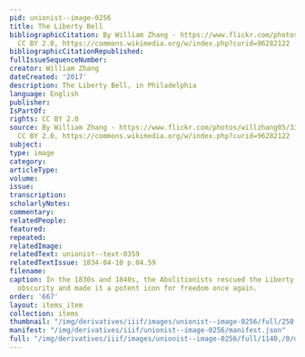 ```yaml
---
pid: unionist--image-0256
title: The Liberty Bell
bibliographicCitation: By William Zhang - https://www.flickr.com/photos/willzhang05/33650671514/,
  CC BY 2.0, https://commons.wikimedia.org/w/index.php?curid=96282122
bibliographicCitationRepublished: 
fullIssueSequenceNumber: 
creator: William Zhang
dateCreated: '2017'
description: The Liberty Bell, in Philadelphia
language: English
publisher: 
IsPartOf: 
rights: CC BY 2.0
source: By William Zhang - https://www.flickr.com/photos/willzhang05/33650671514/,
  CC BY 2.0, https://commons.wikimedia.org/w/index.php?curid=96282122
subject: 
type: image
category: 
articleType: 
volume: 
issue: 
transcription: 
scholarlyNotes: 
commentary: 
relatedPeople: 
featured: 
repeated: 
relatedImage: 
relatedText: unionist--text-0359
relatedTextIssue: 1834-04-10 p.04.59
filename: 
caption: In the 1830s and 1840s, the Abolitionists rescued the Liberty Bell from post-revolutionary
  obscurity and made it a potent icon for freedom once again.
order: '667'
layout: items_item
collection: items
thumbnail: "/img/derivatives/iiif/images/unionist--image-0256/full/250,/0/default.jpg"
manifest: "/img/derivatives/iiif/unionist--image-0256/manifest.json"
full: "/img/derivatives/iiif/images/unionist--image-0256/full/1140,/0/default.jpg"
---
```


